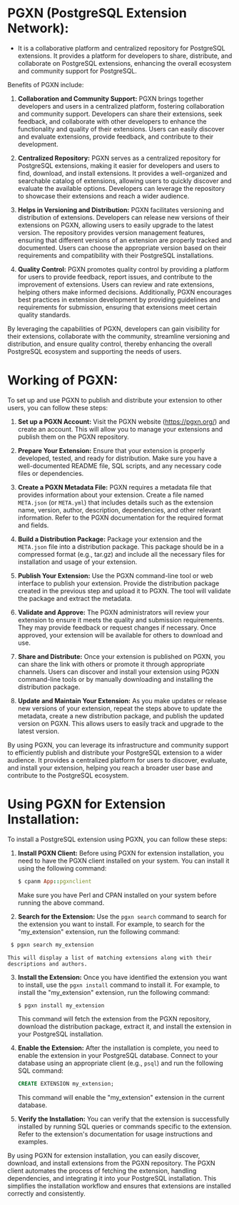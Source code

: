 # PGXN (PostgreSQL Extension Network):  
- It is a collaborative platform and centralized repository for PostgreSQL extensions. It provides a platform for developers to share, distribute, and collaborate on PostgreSQL extensions, enhancing the overall ecosystem and community support for PostgreSQL. 
 
Benefits of PGXN include: 
 
1.  **Collaboration and Community Support:** PGXN brings together developers and users in a centralized platform, fostering collaboration and community support. Developers can share their extensions, seek feedback, and collaborate with other developers to enhance the functionality and quality of their extensions. Users can easily discover and evaluate extensions, provide feedback, and contribute to their development. 

2.  **Centralized Repository:** PGXN serves as a centralized repository for PostgreSQL extensions, making it easier for developers and users to find, download, and install extensions. It provides a well-organized and searchable catalog of extensions, allowing users to quickly discover and evaluate the available options. Developers can leverage the repository to showcase their extensions and reach a wider audience. 

3.  **Helps in Versioning and Distribution:** PGXN facilitates versioning and distribution of extensions. Developers can release new versions of their extensions on PGXN, allowing users to easily upgrade to the latest version. The repository provides version management features, ensuring that different versions of an extension are properly tracked and documented. Users can choose the appropriate version based on their requirements and compatibility with their PostgreSQL installations. 

4.  **Quality Control:** PGXN promotes quality control by providing a platform for users to provide feedback, report issues, and contribute to the improvement of extensions. Users can review and rate extensions, helping others make informed decisions. Additionally, PGXN encourages best practices in extension development by providing guidelines and requirements for submission, ensuring that extensions meet certain quality standards. 

By leveraging the capabilities of PGXN, developers can gain visibility for their extensions, collaborate with the community, streamline versioning and distribution, and ensure quality control, thereby enhancing the overall PostgreSQL ecosystem and supporting the needs of users. 

# Working of PGXN: 
To set up and use PGXN to publish and distribute your extension to other users, you can follow these steps: 

1.  **Set up a PGXN Account:** Visit the PGXN website (<https://pgxn.org/>) and create an account. This will allow you to manage your extensions and publish them on the PGXN repository. 

2.  **Prepare Your Extension:** Ensure that your extension is properly developed, tested, and ready for distribution. Make sure you have a well-documented README file, SQL scripts, and any necessary code files or dependencies. 

3.  **Create a PGXN Metadata File:** PGXN requires a metadata file that provides information about your extension. Create a file named `META.json` (or `META.yml`) that includes details such as the extension name, version, author, description, dependencies, and other relevant information. Refer to the PGXN documentation for the required format and fields. 

4.  **Build a Distribution Package:** Package your extension and the `META.json` file into a distribution package. This package should be in a compressed format (e.g., tar.gz) and include all the necessary files for installation and usage of your extension. 

5.  **Publish Your Extension:** Use the PGXN command-line tool or web interface to publish your extension. Provide the distribution package created in the previous step and upload it to PGXN. The tool will validate the package and extract the metadata. 

6.  **Validate and Approve:** The PGXN administrators will review your extension to ensure it meets the quality and submission requirements. They may provide feedback or request changes if necessary. Once approved, your extension will be available for others to download and use. 

7.  **Share and Distribute:** Once your extension is published on PGXN, you can share the link with others or promote it through appropriate channels. Users can discover and install your extension using PGXN command-line tools or by manually downloading and installing the distribution package. 

8.  **Update and Maintain Your Extension:** As you make updates or release new versions of your extension, repeat the steps above to update the metadata, create a new distribution package, and publish the updated version on PGXN. This allows users to easily track and upgrade to the latest version. 

By using PGXN, you can leverage its infrastructure and community support to efficiently publish and distribute your PostgreSQL extension to a wider audience. It provides a centralized platform for users to discover, evaluate, and install your extension, helping you reach a broader user base and contribute to the PostgreSQL ecosystem. 

# Using PGXN for Extension Installation: 

To install a PostgreSQL extension using PGXN, you can follow these steps: 

1.  **Install PGXN Client:** Before using PGXN for extension installation, you need to have the PGXN client installed on your system. You can install it using the following command: 
    
    ```ruby 
    $ cpanm App::pgxnclient 
    ``` 
    
    Make sure you have Perl and CPAN installed on your system before running the above command. 
    
2.  **Search for the Extension:** Use the `pgxn search` command to search for the extension you want to install. For example, to search for the "my\_extension" extension, run the following command: 
    
  ```ruby 
   $ pgxn search my_extension   
   ``` 
    
    This will display a list of matching extensions along with their descriptions and authors. 
    
3. **Install the Extension:** Once you have identified the extension you want to install, use the `pgxn install` command to install it. For example, to install the "my\_extension" extension, run the following command: 
    
    ```ruby 
    $ pgxn install my_extension 
    ``` 
    
    This command will fetch the extension from the PGXN repository, download the distribution package, extract it, and install the extension in your PostgreSQL installation. 
    
4.  **Enable the Extension:** After the installation is complete, you need to enable the extension in your PostgreSQL database. Connect to your database using an appropriate client (e.g., `psql`) and run the following SQL command: 
    
    ```sql 
    CREATE EXTENSION my_extension; 
    ``` 
    
    This command will enable the "my\_extension" extension in the current database. 
    
5.  **Verify the Installation:** You can verify that the extension is successfully installed by running SQL queries or commands specific to the extension. Refer to the extension's documentation for usage instructions and examples. 
    

By using PGXN for extension installation, you can easily discover, download, and install extensions from the PGXN repository. The PGXN client automates the process of fetching the extension, handling dependencies, and integrating it into your PostgreSQL installation. This simplifies the installation workflow and ensures that extensions are installed correctly and consistently. 

